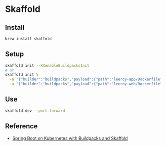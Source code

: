 # Skaffold


## Install

```bash
brew install skaffold
```

## Setup

```bash
skaffold init --XXenableBuildpacksInit
# or 
skaffold init \
  -a '{"builder":"buildpacks","payload":{"path":"leeroy-app/Dockerfile"},"image":"gcr.io/k8s-skaffold/leeroy-app"}' \
  -a '{"builder":"buildpacks","payload":{"path":"leeroy-web/Dockerfile"},"image":"gcr.io/k8s-skaffold/leeroy-web","context":"path/to/context"}'
```

## Use

```bash
skaffold dev --port-forward
```

## Reference

- [Spring Boot on Kubernetes with Buildpacks and Skaffold](https://piotrminkowski.com/2020/12/18/spring-boot-on-kubernetes-with-buildpacks-and-skaffold/)

